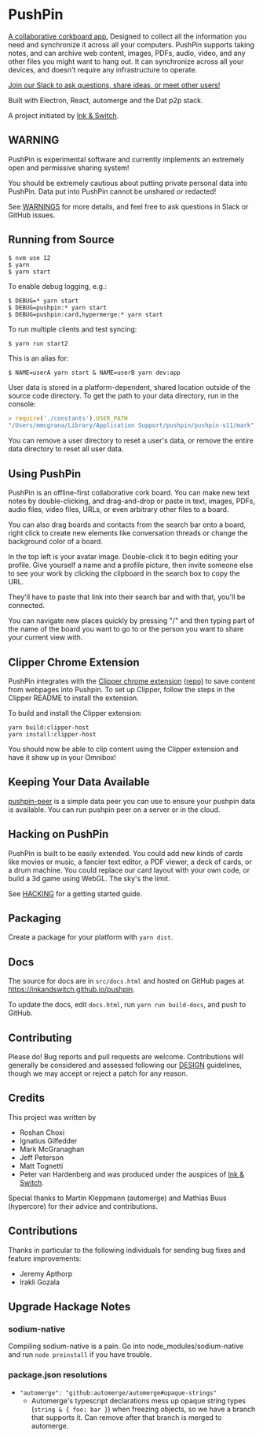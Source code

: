 # PushPin

[A collaborative corkboard app.](http://inkandswitch.github.io/pushpin) Designed to collect all the information you need and synchronize it across all your computers. PushPin supports taking notes, and can archive web content, images, PDFs, audio, video, and any other files you might want to hang out. It can synchronize across all your devices, and doesn't require any infrastructure to operate.

[Join our Slack to ask questions, share ideas, or meet other users!](https://communityinviter.com/apps/automerge/automerge)

Built with Electron, React, automerge and the Dat p2p stack.

A project initiated by [Ink & Switch](https://inkandswitch.com/).

## WARNING

PushPin is experimental software and currently implements an extremely open and permissive sharing system!

You should be extremely cautious about putting private personal data into PushPin. Data put into PushPin cannot be unshared or redacted!

See [WARNINGS](WARNINGS.md) for more details, and feel free to ask questions in Slack or GitHub issues.

## Running from Source

```console
$ nvm use 12
$ yarn
$ yarn start
```

To enable debug logging, e.g.:

```console
$ DEBUG=* yarn start
$ DEBUG=pushpin:* yarn start
$ DEBUG=pushpin:card,hypermerge:* yarn start
```

To run multiple clients and test syncing:

```console
$ yarn run start2
```

This is an alias for:

```console
$ NAME=userA yarn start & NAME=userB yarn dev:app
```

User data is stored in a platform-dependent, shared location outside of the
source code directory. To get the path to your data directory, run in the
console:

```javascript
> require('./constants').USER_PATH
"/Users/mmcgrana/Library/Application Support/pushpin/pushpin-v11/mark"
```

You can remove a user directory to reset a user's data, or remove the entire data directory to reset all user data.

## Using PushPin

PushPin is an offline-first collaborative cork board. You can make new text notes by double-clicking, and drag-and-drop or paste in text, images, PDFs, audio files, video files, URLs, or even arbitrary other files to a board.

You can also drag boards and contacts from the search bar onto a board, right click to create new elements like conversation threads or change the background color of a board.

In the top left is your avatar image. Double-click it to begin editing your profile. Give yourself a name and a profile picture, then invite someone else to see your work by clicking the clipboard in the search box to copy the URL.

They'll have to paste that link into their search bar and with that, you'll be connected.

You can navigate new places quickly by pressing "/" and then typing part of the name of the board you want to go to or the person you want to share your current view with.

## Clipper Chrome Extension

PushPin integrates with the [Clipper chrome extension](https://chrome.google.com/webstore/detail/pushpin-clipper/kdnhjinccidgfopcfckekiihpjakjhng) [(repo)](https://github.com/pvh/pushpin-clipper) to save content from webpages into Pushpin. To set up Clipper, follow the steps in the Clipper README to install the extension.

To build and install the Clipper extension:

```
yarn build:clipper-host
yarn install:clipper-host
```

You should now be able to clip content using the Clipper extension and have it show up in your Omnibox!

## Keeping Your Data Available

[pushpin-peer](https://github.com/mjtognetti/pushpin-peer) is a simple data peer you can use to ensure your pushpin data is available. You can run pushpin peer on a server or in the cloud.

## Hacking on PushPin

PushPin is built to be easily extended. You could add new kinds of cards like movies or music, a fancier text editor, a PDF viewer, a deck of cards, or a drum machine. You could replace our card layout with your own code, or build a 3d game using WebGL. The sky's the limit.

See [HACKING](HACKING.md) for a getting started guide.

## Packaging

Create a package for your platform with `yarn dist`.

## Docs

The source for docs are in `src/docs.html` and hosted on GitHub pages at https://inkandswitch.github.io/pushpin.

To update the docs, edit `docs.html`, run `yarn run build-docs`, and push to GitHub.

## Contributing

Please do! Bug reports and pull requests are welcome. Contributions will generally be considered and assessed following our [DESIGN](DESIGN.md) guidelines, though we may accept or reject a patch for any reason.

## Credits

This project was written by

- Roshan Choxi
- Ignatius Gilfedder
- Mark McGranaghan
- Jeff Peterson
- Matt Tognetti
- Peter van Hardenberg
  and was produced under the auspices of [Ink & Switch](inkandswitch.com).

Special thanks to Martin Kleppmann (automerge) and Mathias Buus (hypercore) for their advice and contributions.

## Contributions

Thanks in particular to the following individuals for sending bug fixes and feature improvements:

- Jeremy Apthorp
- Irakli Gozala

## Upgrade Hackage Notes

### sodium-native

Compiling sodium-native is a pain. Go into node_modules/sodium-native and run `node preinstall` if you have trouble.

### package.json resolutions

- `"automerge": "github:automerge/automerge#opaque-strings"`
  - Automerge's typescript declarations mess up opaque string types (`string & { foo: bar }`) when
    freezing objects, so we have a branch that supports it. Can remove after that branch is merged
    to automerge.
